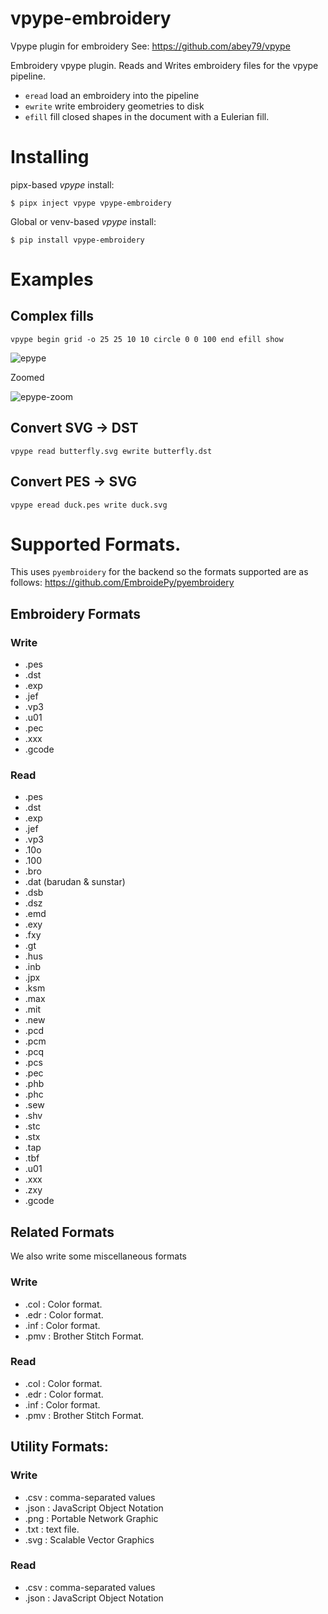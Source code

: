 # vpype-embroidery
Vpype plugin for embroidery
See: https://github.com/abey79/vpype


Embroidery vpype plugin. Reads and Writes embroidery files for the vpype pipeline.

* `eread` load an embroidery into the pipeline
* `ewrite` write embroidery geometries to disk
* `efill` fill closed shapes in the document with a Eulerian fill.


# Installing

pipx-based *vpype* install:

```
$ pipx inject vpype vpype-embroidery
```

Global or venv-based *vpype* install:

```
$ pip install vpype-embroidery
```

# Examples

## Complex fills

`vpype begin grid -o 25 25 10 10 circle 0 0 100 end efill show`

![epype](https://user-images.githubusercontent.com/3302478/101284648-fe3d0a00-3795-11eb-8a3b-5f340624195d.png)

Zoomed

![epype-zoom](https://user-images.githubusercontent.com/3302478/101285367-9a1c4500-3799-11eb-9695-f1c51b7ff840.png)

## Convert SVG -> DST

`vpype read butterfly.svg ewrite butterfly.dst`

## Convert PES -> SVG

`vpype eread duck.pes write duck.svg`


# Supported Formats.

This uses `pyembroidery` for the backend so the formats supported are as follows:
https://github.com/EmbroidePy/pyembroidery

## Embroidery Formats
### Write

* .pes
* .dst
* .exp
* .jef
* .vp3
* .u01
* .pec
* .xxx
* .gcode

### Read
* .pes
* .dst
* .exp
* .jef
* .vp3
* .10o
* .100
* .bro
* .dat (barudan & sunstar)
* .dsb
* .dsz
* .emd
* .exy
* .fxy
* .gt
* .hus
* .inb
* .jpx
* .ksm
* .max
* .mit
* .new
* .pcd
* .pcm
* .pcq
* .pcs
* .pec
* .phb
* .phc
* .sew
* .shv
* .stc
* .stx
* .tap
* .tbf
* .u01
* .xxx
* .zxy
* .gcode

## Related Formats

We also write some miscellaneous formats

### Write
* .col : Color format.
* .edr : Color format.
* .inf : Color format.
* .pmv : Brother Stitch Format.

### Read
* .col : Color format.
* .edr : Color format.
* .inf : Color format.
* .pmv : Brother Stitch Format.

## Utility Formats:

### Write
* .csv : comma-separated values
* .json : JavaScript Object Notation
* .png : Portable Network Graphic
* .txt : text file.
* .svg : Scalable Vector Graphics

### Read
* .csv : comma-separated values
* .json : JavaScript Object Notation
